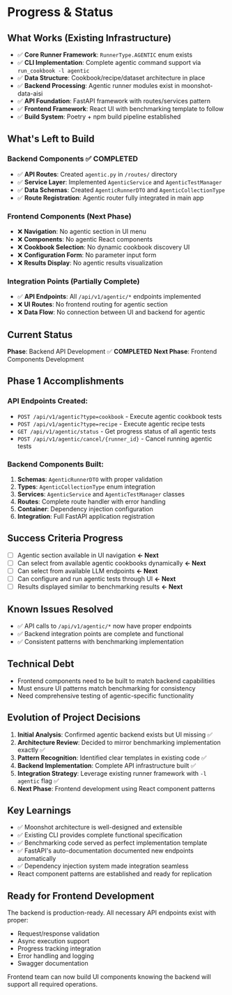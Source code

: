 # Progress & Status

## What Works (Existing Infrastructure)
- ✅ **Core Runner Framework**: `RunnerType.AGENTIC` enum exists
- ✅ **CLI Implementation**: Complete agentic command support via `run_cookbook -l agentic`
- ✅ **Data Structure**: Cookbook/recipe/dataset architecture in place
- ✅ **Backend Processing**: Agentic runner modules exist in moonshot-data-aisi
- ✅ **API Foundation**: FastAPI framework with routes/services pattern
- ✅ **Frontend Framework**: React UI with benchmarking template to follow
- ✅ **Build System**: Poetry + npm build pipeline established

## What's Left to Build

### Backend Components ✅ **COMPLETED**
- ✅ **API Routes**: Created `agentic.py` in `/routes/` directory
- ✅ **Service Layer**: Implemented `AgenticService` and `AgenticTestManager`
- ✅ **Data Schemas**: Created `AgenticRunnerDTO` and `AgenticCollectionType`
- ✅ **Route Registration**: Agentic router fully integrated in main app

### Frontend Components (Next Phase)
- ❌ **Navigation**: No agentic section in UI menu
- ❌ **Components**: No agentic React components
- ❌ **Cookbook Selection**: No dynamic cookbook discovery UI
- ❌ **Configuration Form**: No parameter input form
- ❌ **Results Display**: No agentic results visualization

### Integration Points (Partially Complete)
- ✅ **API Endpoints**: All `/api/v1/agentic/*` endpoints implemented
- ❌ **UI Routes**: No frontend routing for agentic section
- ❌ **Data Flow**: No connection between UI and backend for agentic

## Current Status
**Phase**: Backend API Development ✅ **COMPLETED**
**Next Phase**: Frontend Components Development

## Phase 1 Accomplishments
### API Endpoints Created:
- `POST /api/v1/agentic?type=cookbook` - Execute agentic cookbook tests
- `POST /api/v1/agentic?type=recipe` - Execute agentic recipe tests  
- `GET /api/v1/agentic/status` - Get progress status of all agentic tests
- `POST /api/v1/agentic/cancel/{runner_id}` - Cancel running agentic tests

### Backend Components Built:
1. **Schemas**: `AgenticRunnerDTO` with proper validation
2. **Types**: `AgenticCollectionType` enum integration
3. **Services**: `AgenticService` and `AgenticTestManager` classes
4. **Routes**: Complete route handler with error handling
5. **Container**: Dependency injection configuration
6. **Integration**: Full FastAPI application registration

## Success Criteria Progress
- [ ] Agentic section available in UI navigation **← Next**
- [ ] Can select from available agentic cookbooks dynamically **← Next**
- [ ] Can select from available LLM endpoints **← Next**
- [ ] Can configure and run agentic tests through UI **← Next**
- [ ] Results displayed similar to benchmarking results **← Next**

## Known Issues Resolved
- ✅ API calls to `/api/v1/agentic/*` now have proper endpoints
- ✅ Backend integration points are complete and functional
- ✅ Consistent patterns with benchmarking implementation

## Technical Debt
- Frontend components need to be built to match backend capabilities
- Must ensure UI patterns match benchmarking for consistency
- Need comprehensive testing of agentic-specific functionality

## Evolution of Project Decisions
1. **Initial Analysis**: Confirmed agentic backend exists but UI missing ✅
2. **Architecture Review**: Decided to mirror benchmarking implementation exactly ✅
3. **Pattern Recognition**: Identified clear templates in existing code ✅
4. **Backend Implementation**: Complete API infrastructure built ✅
5. **Integration Strategy**: Leverage existing runner framework with `-l agentic` flag ✅
6. **Next Phase**: Frontend development using React component patterns

## Key Learnings
- ✅ Moonshot architecture is well-designed and extensible
- ✅ Existing CLI provides complete functional specification
- ✅ Benchmarking code served as perfect implementation template
- ✅ FastAPI's auto-documentation documented new endpoints automatically
- ✅ Dependency injection system made integration seamless
- React component patterns are established and ready for replication

## Ready for Frontend Development
The backend is production-ready. All necessary API endpoints exist with proper:
- Request/response validation
- Async execution support
- Progress tracking integration
- Error handling and logging
- Swagger documentation

Frontend team can now build UI components knowing the backend will support all required operations.

